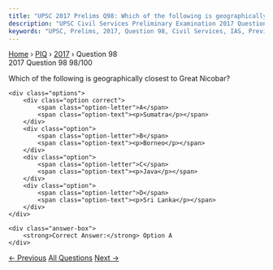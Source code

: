 ```yaml
---
title: "UPSC 2017 Prelims Q98: Which of the following is geographically closest to Great Ni..."
description: "UPSC Civil Services Preliminary Examination 2017 Question 98 with options and answer"
keywords: "UPSC, Prelims, 2017, Question 98, Civil Services, IAS, Previous Year Questions"
---
```


<nav class="breadcrumb">
    <a href="../../">Home</a>
    <span>›</span>
    <a href="../">PIQ</a>
    <span>›</span>
    <a href="./">2017</a>
    <span>›</span>
    <span>Question 98</span>
</nav>

<div class="question-header">
    <div class="question-meta">
        <span class="year-badge">2017</span>
        <span class="question-number">Question 98</span>
        <span class="progress">98/100</span>
    </div>
    <div class="progress-bar">
        <div class="progress-fill" style="width: 98.0%"></div>
    </div>
</div>

<div class="question-content">
    <div class="question-text">
        <p>Which of the following is geographically closest to Great Nicobar?</p>
    </div>
    
    <div class="options">
        <div class="option correct">
            <span class="option-letter">A</span>
            <span class="option-text"><p>Sumatra</p></span>
        </div>
        <div class="option">
            <span class="option-letter">B</span>
            <span class="option-text"><p>Borneo</p></span>
        </div>
        <div class="option">
            <span class="option-letter">C</span>
            <span class="option-text"><p>Java</p></span>
        </div>
        <div class="option">
            <span class="option-letter">D</span>
            <span class="option-text"><p>Sri Lanka</p></span>
        </div>
    </div>

    <div class="answer-box">
        <strong>Correct Answer:</strong> Option A
    </div>
</div>

<div class="question-nav">
    <a href="../q097-which-of-the-following-are-envisaged-by-the-right/" class="nav-btn prev">← Previous</a>
    <a href="../" class="nav-btn center">All Questions</a>
    <a href="../q099-out-of-the-following-statements-choose-the-one-tha/" class="nav-btn next">Next →</a>
</div>
